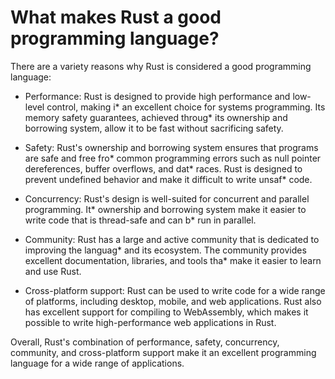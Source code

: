 # What makes Rust a good programming language?

There are a variety reasons why Rust is considered a good programming language:

* Performance: Rust is designed to provide high performance and low-level control, making i* an excellent choice for systems programming. Its memory safety guarantees, achieved throug* its ownership and borrowing system, allow it to be fast without sacrificing safety.

* Safety: Rust's ownership and borrowing system ensures that programs are safe and free fro* common programming errors such as null pointer dereferences, buffer overflows, and dat* races. Rust is designed to prevent undefined behavior and make it difficult to write unsaf* code.

* Concurrency: Rust's design is well-suited for concurrent and parallel programming. It* ownership and borrowing system make it easier to write code that is thread-safe and can b* run in parallel.

* Community: Rust has a large and active community that is dedicated to improving the languag* and its ecosystem. The community provides excellent documentation, libraries, and tools tha* make it easier to learn and use Rust.

* Cross-platform support: Rust can be used to write code for a wide range of platforms, including desktop, mobile, and web applications. Rust also has excellent support for compiling to WebAssembly, which makes it possible to write high-performance web applications in Rust.

Overall, Rust's combination of performance, safety, concurrency, community, and cross-platform support make it an excellent programming language for a wide range of applications.